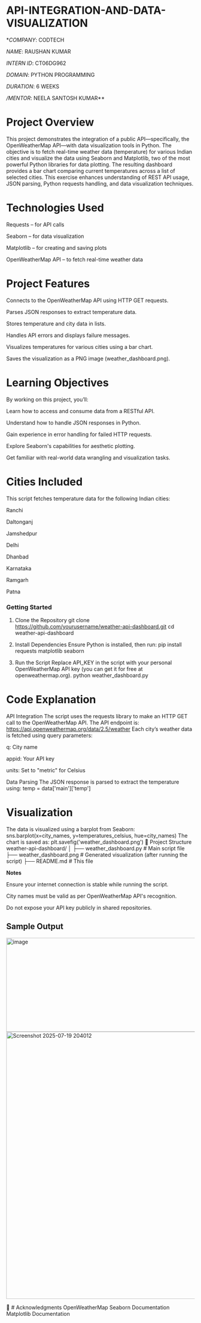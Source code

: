 # API-INTEGRATION-AND-DATA-VISUALIZATION

**COMPANY*: CODTECH

*NAME*: RAUSHAN KUMAR

*INTERN ID*: CT06DG962

*DOMAIN*: PYTHON PROGRAMMING

*DURATION*: 6 WEEKS

*/MENTOR*: NEELA SANTOSH KUMAR**


 # Project Overview

This project demonstrates the integration of a public API—specifically, the OpenWeatherMap API—with data visualization tools in Python. The objective is to fetch real-time weather data (temperature) for various Indian cities and visualize the data using Seaborn and Matplotlib, two of the most powerful Python libraries for data plotting.
The resulting dashboard provides a bar chart comparing current temperatures across a list of selected cities. This exercise enhances understanding of REST API usage, JSON parsing, Python requests handling, and data visualization techniques.

# Technologies Used



Requests – for API calls

Seaborn – for data visualization

Matplotlib – for creating and saving plots

OpenWeatherMap API – to fetch real-time weather data

 # Project Features
 


Connects to the OpenWeatherMap API using HTTP GET requests.

Parses JSON responses to extract temperature data.

Stores temperature and city data in lists.

Handles API errors and displays failure messages.

Visualizes temperatures for various cities using a bar chart.

Saves the visualization as a PNG image (weather_dashboard.png).


# Learning Objectives



By working on this project, you’ll:

Learn how to access and consume data from a RESTful API.

Understand how to handle JSON responses in Python.

Gain experience in error handling for failed HTTP requests.

Explore Seaborn's capabilities for aesthetic plotting.

Get familiar with real-world data wrangling and visualization tasks.

 # Cities Included

 

 
This script fetches temperature data for the following Indian cities:

Ranchi

Daltonganj

Jamshedpur

Delhi

Dhanbad

Karnataka

Ramgarh

Patna


### Getting Started




1. Clone the Repository
git clone https://github.com/yourusername/weather-api-dashboard.git
cd weather-api-dashboard

2. Install Dependencies
Ensure Python is installed, then run:
pip install requests matplotlib seaborn

3. Run the Script
Replace API_KEY in the script with your personal OpenWeatherMap API key (you can get it for free at openweathermap.org).
python weather_dashboard.py

# Code Explanation


API Integration
The script uses the requests library to make an HTTP GET call to the OpenWeatherMap API. The API endpoint is:
https://api.openweathermap.org/data/2.5/weather
Each city’s weather data is fetched using query parameters:

q: City name

appid: Your API key

units: Set to "metric" for Celsius

Data Parsing
The JSON response is parsed to extract the temperature using:
temp = data['main']['temp']

# Visualization



The data is visualized using a barplot from Seaborn:
sns.barplot(x=city_names, y=temperatures_celsius, hue=city_names)
The chart is saved as:
plt.savefig('weather_dashboard.png')
📂 Project Structure
weather-api-dashboard/
│
├── weather_dashboard.py       # Main script file
├── weather_dashboard.png      # Generated visualization (after running the script)
├── README.md                  # This file

**Notes**



Ensure your internet connection is stable while running the script.

City names must be valid as per OpenWeatherMap API's recognition.

Do not expose your API key publicly in shared repositories.

## Sample Output




<img width="646" height="250" alt="image" src="https://github.com/user-attachments/assets/a18bfe9b-dd57-4eee-baf0-fa25a13b651b" />



<img width="975" height="712" alt="Screenshot 2025-07-19 204012" src="https://github.com/user-attachments/assets/effe6edb-5932-42f9-9162-767bfb70b6b9" />




🤝 # Acknowledgments
OpenWeatherMap
Seaborn Documentation
Matplotlib Documentation
